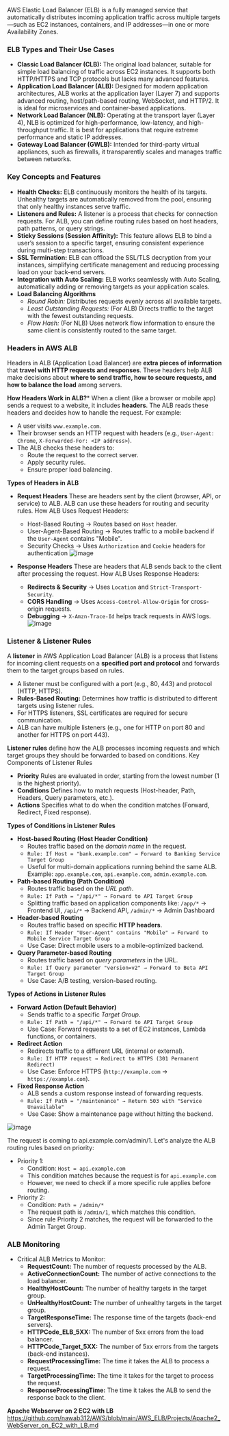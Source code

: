 AWS Elastic Load Balancer (ELB) is a fully managed service that automatically distributes incoming application traffic across multiple targets—such as EC2 instances, containers, and IP addresses—in one or more Availability Zones.

### ELB Types and Their Use Cases ###
- **Classic Load Balancer (CLB):** The original load balancer, suitable for simple load balancing of traffic across EC2 instances. It supports both HTTP/HTTPS and TCP protocols but lacks many advanced features.
- **Application Load Balancer (ALB):** Designed for modern application architectures, ALB works at the application layer (Layer 7) and supports advanced routing, host/path-based routing, WebSocket, and HTTP/2. It is ideal for microservices and container-based applications.
- **Network Load Balancer (NLB):** Operating at the transport layer (Layer 4), NLB is optimized for high-performance, low-latency, and high-throughput traffic. It is best for applications that require extreme performance and static IP addresses.
- **Gateway Load Balancer (GWLB):** Intended for third-party virtual appliances, such as firewalls, it transparently scales and manages traffic between networks.

### Key Concepts and Features ###
- **Health Checks:** ELB continuously monitors the health of its targets. Unhealthy targets are automatically removed from the pool, ensuring that only healthy instances serve traffic.
- **Listeners and Rules:** A listener is a process that checks for connection requests. For ALB, you can define routing rules based on host headers, path patterns, or query strings.
- **Sticky Sessions (Session Affinity):** This feature allows ELB to bind a user’s session to a specific target, ensuring consistent experience during multi-step transactions.
- **SSL Termination:** ELB can offload the SSL/TLS decryption from your instances, simplifying certificate management and reducing processing load on your back-end servers.
- **Integration with Auto Scaling:** ELB works seamlessly with Auto Scaling, automatically adding or removing targets as your application scales.
- **Load Balancing Algorithms**
  - *Round Robin:* Distributes requests evenly across all available targets.
  - *Least Outstanding Requests:* (For ALB) Directs traffic to the target with the fewest outstanding requests.
  - *Flow Hash:* (For NLB) Uses network flow information to ensure the same client is consistently routed to the same target.

### Headers in AWS ALB ###
Headers in ALB (Application Load Balancer) are **extra pieces of information** that **travel with HTTP requests and responses**. These headers help ALB make decisions about **where to send traffic, how to secure requests, and how to balance the load** among servers.

**How Headers Work in ALB?***
When a client (like a browser or mobile app) sends a request to a website, it includes **headers**. The ALB reads these headers and decides how to handle the request. For example:
- A user visits `www.example.com`.
- Their browser sends an HTTP request with headers (e.g., `User-Agent: Chrome`, `X-Forwarded-For: <IP address>`).
- The ALB checks these headers to:
  - Route the request to the correct server.
  - Apply security rules.
  - Ensure proper load balancing.

**Types of Headers in ALB**
- **Request Headers** These are headers sent by the client (browser, API, or service) to ALB. ALB can use these headers for routing and security rules.  How ALB Uses Request Headers:
  - Host-Based Routing → Routes based on `Host` header.
  - User-Agent-Based Routing → Routes traffic to a mobile backend if the `User-Agent` contains "Mobile".
  - Security Checks → Uses `Authorization` and `Cookie` headers for authentication
![image](https://github.com/user-attachments/assets/339a1f21-b2a1-4e0e-8bcc-4fcbff0cf377)

- **Response Headers** These are headers that ALB sends back to the client after processing the request. How ALB Uses Response Headers:
  - **Redirects & Security** → Uses `Location` and `Strict-Transport-Security`.
  - **CORS Handling** → Uses `Access-Control-Allow-Origin` for cross-origin requests.
  - **Debugging** → `X-Amzn-Trace-Id` helps track requests in AWS logs.
![image](https://github.com/user-attachments/assets/6a0e1785-6c54-467a-831e-6a0ace792369)


 
### Listener & Listener Rules ###
A **listener** in AWS Application Load Balancer (ALB) is a process that listens for incoming client requests on a **specified port and protocol** and forwards them to the target groups based on rules.
-  A listener must be configured with a port (e.g., 80, 443) and protocol (HTTP, HTTPS).
-  **Rules-Based Routing:** Determines how traffic is distributed to different targets using listener rules.
-  For HTTPS listeners, SSL certificates are required for secure communication.
-  ALB can have multiple listeners (e.g., one for HTTP on port 80 and another for HTTPS on port 443).

**Listener rules** define how the ALB processes incoming requests and which target groups they should be forwarded to based on conditions. Key Components of Listener Rules
  - **Priority** Rules are evaluated in order, starting from the lowest number (1 is the highest priority).
  - **Conditions** Defines how to match requests (Host-header, Path, Headers, Query parameters, etc.).
  - **Actions** Specifies what to do when the condition matches (Forward, Redirect, Fixed response).

**Types of Conditions in Listener Rules**

- **Host-based Routing (Host Header Condition)** 
  - Routes traffic based on the *domain name* in the request.
  - `Rule: If Host = "bank.example.com" → Forward to Banking Service Target Group`
  - Useful for multi-domain applications running behind the same ALB. Example: `app.example.com`, `api.example.com`, `admin.example.com`.
- **Path-based Routing (Path Condition)**
  - Routes traffic based on the *URL path*.
  - `Rule: If Path = "/api/*" → Forward to API Target Group`
  - Splitting traffic based on application components like: `/app/*` → Frontend UI, `/api/*` → Backend API, `/admin/*` → Admin Dashboard
- **Header-based Routing**
  - Routes traffic based on specific **HTTP headers**.
  - `Rule: If Header "User-Agent" contains "Mobile" → Forward to Mobile Service Target Group`
  - Use Case: Direct mobile users to a mobile-optimized backend.
- **Query Parameter-based Routing**
  - Routes traffic based on *query parameters* in the URL.
  - `Rule: If Query parameter "version=v2" → Forward to Beta API Target Group`
  - Use Case: A/B testing, version-based routing.
 
**Types of Actions in Listener Rules**
- **Forward Action (Default Behavior)**
  - Sends traffic to a specific *Target Group*.
  - `Rule: If Path = "/api/*" → Forward to API Target Group`
  - Use Case: Forward requests to a set of EC2 instances, Lambda functions, or containers.
- **Redirect Action**
  - Redirects traffic to a different URL (internal or external).
  - `Rule: If HTTP request → Redirect to HTTPS (301 Permanent Redirect)`
  - Use Case: Enforce HTTPS (`http://example.com` → `https://example.com`).
- **Fixed Response Action**
  - ALB sends a custom response instead of forwarding requests.
  - `Rule: If Path = "/maintenance" → Return 503 with "Service Unavailable"`
  - Use Case: Show a maintenance page without hitting the backend.

![image](https://github.com/user-attachments/assets/93723889-a2c3-444e-9a50-108d70a04167)

The request is coming to api.example.com/admin/1. Let's analyze the ALB routing rules based on priority:
- Priority 1:
  - Condition: `Host = api.example.com`
  - This condition matches because the request is for `api.example.com`
  - However, we need to check if a more specific rule applies before routing.
- Priority 2:
  - Condition: `Path = /admin/*`
  - The request path is `/admin/1`, which matches this condition.
  - Since rule Priority 2 matches, the request will be forwarded to the Admin Target Group.
 
### ALB Monitoring ###
- Critical ALB Metrics to Monitor:
  - **RequestCount:** The number of requests processed by the ALB.
  - **ActiveConnectionCount:** The number of active connections to the load balancer.
  - **HealthyHostCount:** The number of healthy targets in the target group.
  - **UnHealthyHostCount:** The number of unhealthy targets in the target group.
  - **TargetResponseTime:** The response time of the targets (back-end servers).
  - **HTTPCode_ELB_5XX:** The number of 5xx errors from the load balancer.
  - **HTTPCode_Target_5XX:** The number of 5xx errors from the targets (back-end instances).
  - **RequestProcessingTime:** The time it takes the ALB to process a request.
  - **TargetProcessingTime:** The time it takes for the target to process the request.
  - **ResponseProcessingTime:** The time it takes the ALB to send the response back to the client.


**Apache Webserver on 2 EC2 with LB** https://github.com/nawab312/AWS/blob/main/AWS_ELB/Projects/Apache2_WebServer_on_EC2_with_LB.md



